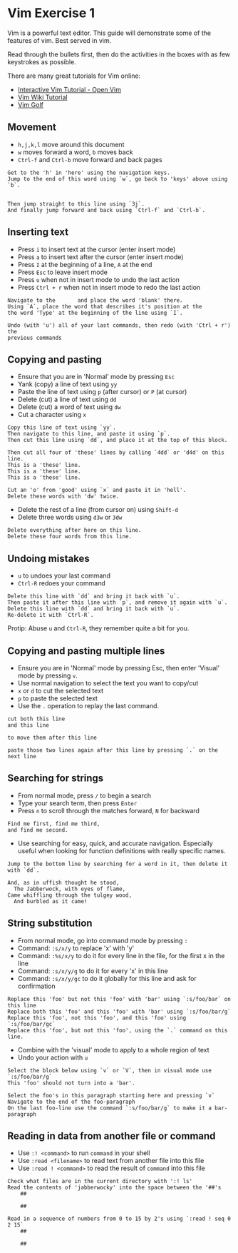 Vim Exercise 1
===============

Vim is a powerful text editor. This guide will demonstrate some of the features
of vim. Best served in vim.

Read through the bullets first, then do the activities in the boxes with as few
keystrokes as possible.

There are many great tutorials for Vim online:

-   [Interactive Vim Tutorial - Open Vim](http://www.openvim.com/tutorial.html)
-   [Vim Wiki Tutorial](http://vim.wikia.com/wiki/Tutorial)
-   [Vim Golf](http://www.vimgolf.com/)


Movement
--------

-   `h,j,k,l` move around this document
-   `w` moves forward a word, `b` moves back
-   `Ctrl-f` and `Ctrl-b` move forward and back pages

```
Get to the 'h' in 'here' using the navigation keys.
Jump to the end of this word using `w`, go back to 'keys' above using `b`.


Then jump straight to this line using `3j`.
And finally jump forward and back using `Ctrl-f` and `Ctrl-b`.
```


Inserting text
--------------

-   Press `i` to insert text at the cursor (enter insert mode)
-   Press `a` to insert text after the cursor (enter insert mode)
-   Press `I` at the beginning of a line, `A` at the end
-   Press `Esc` to leave insert mode
-   Press `u` when not in insert mode to undo the last action
-   Press `Ctrl + r` when not in insert mode to redo the last action

```
Navigate to the       and place the word 'blank' there.
Using `A`, place the word that describes it's position at the
the word 'Type' at the beginning of the line using `I`.

Undo (with 'u') all of your last commands, then redo (with 'Ctrl + r') the
previous commands
```


Copying and pasting
-------------------

-   Ensure that you are in 'Normal' mode by pressing `Esc`
-   Yank (copy) a line of text using `yy`
-   Paste the line of text using `p` (after cursor) or `P` (at cursor)
-   Delete (cut) a line of text using `dd`
-   Delete (cut) a word of text using `dw`
-   Cut a character using `x`

```
Copy this line of text using `yy`.
Then navigate to this line, and paste it using `p`.
Then cut this line using `dd`, and place it at the top of this block.

Then cut all four of 'these' lines by calling `4dd` or 'd4d' on this line.
This is a 'these' line.
This is a 'these' line.
This is a 'these' line.

Cut an 'o' from 'good' using `x` and paste it in 'hell'.
Delete these words with 'dw' twice.
```

-   Delete the rest of a line (from cursor on) using `Shift-d`
-   Delete three words using `d3w` or `3dw`

```
Delete everything after here on this line.
Delete these four words from this line.
```


Undoing mistakes
----------------

-   `u` to undoes your last command
-   `Ctrl-R` redoes your command

```
Delete this line with `dd` and bring it back with `u`.
Then paste it after this line with `p`, and remove it again with `u`.
Delete this line with `dd` and bring it back with `u`.
Re-delete it with `Ctrl-R`.
```

Protip: Abuse `u` and `Ctrl-R`, they remember quite a bit for you.


Copying and pasting multiple lines
----------------------------------

-   Ensure you are in 'Normal' mode by pressing Esc, then enter 'Visual' mode
    by pressing `v`.
-   Use normal navigation to select the text you want to copy/cut
-   `x` or `d` to cut the selected text
-   `p` to paste the selected text
-   Use the `.` operation to replay the last command.


```
cut both this line
and this line

to move them after this line

paste those two lines again after this line by pressing `.` on the next line
```


Searching for strings
---------------------

-   From normal mode, press `/` to begin a search
-   Type your search term, then press `Enter`
-   Press `n` to scroll through the matches forward, `N` for backward

```
Find me first, find me third,
and find me second.
```

-   Use searching for easy, quick, and accurate navigation. Especially useful when
    looking for function definitions with really specific names.

```
Jump to the bottom line by searching for a word in it, then delete it with `dd`.

And, as in uffish thought he stood,
  The Jabberwock, with eyes of flame,
Came whiffling through the tulgey wood,
  And burbled as it came!
```

String substitution
-------------------

-   From normal mode, go into command mode by pressing `:`
-   Command: `:s/x/y` to replace 'x' with 'y'
-   Command: `:%s/x/y` to do it for every line in the file, for the first x in
    the line
-   Command: `:s/x/y/g` to do it for every 'x' in this line
-   Command: `:s/x/y/gc` to do it globally for this line and ask for confirmation

```
Replace this 'foo' but not this 'foo' with 'bar' using `:s/foo/bar` on this line
Replace both this 'foo' and this 'foo' with 'bar' using `:s/foo/bar/g`
Replace this 'foo', not this 'foo', and this 'foo' using `:s/foo/bar/gc`
Replace this 'foo', but not this 'foo', using the `.` command on this line.
```

-   Combine with the 'visual' mode to apply to a whole region of text
-   Undo your action with `u`

```
Select the block below using `v` or `V`, then in visual mode use `:s/foo/bar/g`
This 'foo' should not turn into a 'bar'.

Select the foo's in this paragraph starting here and pressing `v`
Navigate to the end of the foo-paragraph
On the last foo-line use the command `:s/foo/bar/g` to make it a bar-paragraph
```


Reading in data from another file or command
--------------------------------------------

-   Use `:! <command>` to run `command` in your shell
-   Use `:read <filename>` to read text from another file into this file
-   Use `:read ! <command>` to read the result of `command` into this file

```
Check what files are in the current directory with ':! ls'
Read the contents of 'jabberwocky' into the space between the '##'s
    ##

    ##

Read in a sequence of numbers from 0 to 15 by 2's using `:read ! seq 0 2 15`
    ##

    ##
```
